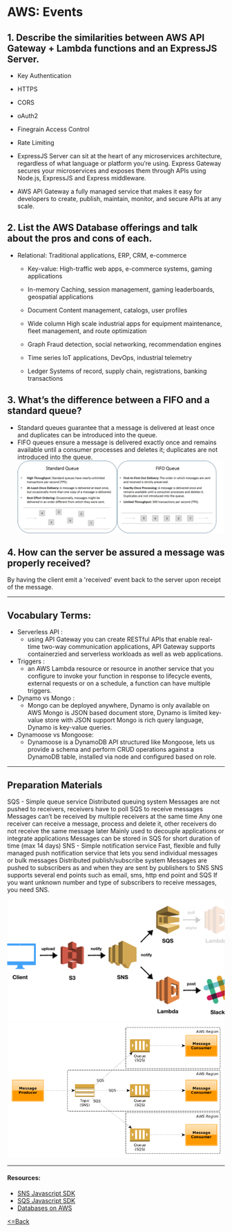 # AWS: Events


## 1. Describe the similarities between AWS API Gateway + Lambda functions and an ExpressJS Server.

* Key Authentication	 
* HTTPS
* CORS
* oAuth2
* Finegrain Access Control
* Rate Limiting

* ExpressJS Server can sit at the heart of any microservices architecture, regardless of what language or platform you’re using. Express Gateway secures your microservices and exposes them through APIs using Node.js, ExpressJS and Express middleware.
* AWS API Gateway a fully managed service that makes it easy for developers to create, publish, maintain, monitor, and secure APIs at any scale.

## 2. List the AWS Database offerings and talk about the pros and cons of each.
- Relational:
Traditional applications, ERP, CRM, e-commerce

    - Key-value:
High-traffic web apps, e-commerce systems, gaming applications
    - In-memory
Caching, session management, gaming leaderboards, geospatial applications
    - Document
Content management, catalogs, user profiles
    - Wide column
High scale industrial apps for equipment maintenance, fleet management, and route optimization

    - Graph
Fraud detection, social networking, recommendation engines
    - Time series
IoT applications, DevOps, industrial telemetry
    - Ledger
Systems of record, supply chain, registrations, banking transactions

 


## 3. What’s the difference between a FIFO and a standard queue?
- Standard queues guarantee that a message is delivered at least once and duplicates can be introduced into the queue. 
- FIFO queues ensure a message is delivered exactly once and remains available until a consumer processes and deletes it; duplicates are not introduced into the queue.
![](./assets/QueueTypes.jpg)

## 4. How can the server be assured a message was properly received?

By having the client emit a 'received' event back to the server upon receipt of the message.
***

## Vocabulary Terms: 

* Serverless API :
  * using API Gateway you can create RESTful APIs that enable real-time two-way communication applications, API Gateway supports containerzied and serverless workloads as well as web applications.
* Triggers :
   * an AWS Lambda resource or resource in another service that you configure to invoke your function in response to lifecycle events, external requests or on a schedule, a function can have multiple triggers.
* Dynamo vs Mongo :
   * Mongo can be deployed anywhere, Dynamo is only available on AWS
Mongo is JSON based document store, Dynamo is limited key-value store with JSON support
Mongo is rich query language, Dynamo is key-value queries.
* Dynamoose vs Mongoose:
  * Dynamoose is a DynamoDB API structured like Mongoose, lets us provide a schema and perform CRUD operations against a DynamoDB table, installed via node and configured based on role.

***

## Preparation Materials
SQS - Simple queue service
Distributed queuing system
Messages are not pushed to receivers, receivers have to poll SQS to receive messages
Messages can’t be received by multiple receivers at the same time
Any one receiver can receive a message, process and delete it, other receivers do not receive the same message later
Mainly used to decouple applications or integrate applications
Messages can be stored in SQS for short duration of time (max 14 days)
SNS - Simple notification service
Fast, flexible and fully managed push notification service that lets you send individual messages or bulk messages
Distributed publish/subscribe system
Messages are pushed to subscribers as and when they are sent by publishers to SNS
SNS supports several end points such as email, sms, http end point and SQS
If you want unknown number and type of subscribers to receive messages, you need SNS.

![img](./assets/1.png)
![img](./assets/2.png)
***
#### Resources: 
* [SNS Javascript SDK](https://docs.aws.amazon.com/AWSJavaScriptSDK/latest/AWS/SNS.html)
* [SQS Javascript SDK](https://docs.aws.amazon.com/AWSJavaScriptSDK/latest/AWS/SQS.html)
* [Databases on AWS](https://aws.amazon.com/products/databases/)


[<=Back](https://github.com/En-ZUH/Reading-notes/tree/main/401)